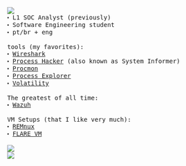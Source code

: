 <div align="left">
  <samp>
    <img src="https://readme-typing-svg.demolab.com?font=Fira+Code&size=15&pause=1000&color=53F72C&width=435&lines=%3E+whoami"> <br>
    ⬝ L1 SOC Analyst (previously) <br>
    ⬝ Software Engineering student <br>
    ⬝ pt/br + eng <br>
  </samp>
  
  <br>

  <samp>
    tools (my favorites): <br>
    ⬝ <a href="https://www.wireshark.org/"> Wireshark</a> <br>
    ⬝ <a href="https://processhacker.sourceforge.io/"> Process Hacker</a> (also known as System Informer) <br>
    ⬝ <a href="https://learn.microsoft.com/en-us/sysinternals/downloads/procmon"> Procmon</a> <br>
    ⬝ <a href="https://learn.microsoft.com/en-us/sysinternals/downloads/process-explorer"> Process Explorer</a> <br>
    ⬝ <a href="https://www.volatilityfoundation.org/"> Volatility</a> <br>
  </samp>

  <br>

  <samp>
    The greatest of all time: <br>
    ⬝ <a href="https://wazuh.com"> Wazuh</a> <br>
  </samp>
  
  <br>

  <samp>
    VM Setups (that I like very much): <br>
    ⬝ <a href="https://remnux.org/"> REMnux</a> <br>
    ⬝ <a href="https://github.com/mandiant/flare-vm"> FLARE VM</a> <br>
  </samp>

  <br>

  <a href="https://github.com/whoisandre">
    <img src="https://github-readme-stats.vercel.app/api/top-langs/?username=whoisandre&layout=compact&theme=transparent&hide_border=true&hide=markdown,html,css&title_color=174962&custom_title=Top%20Langs%20in%20My%20GitHub%20Repos">
  </a>
  
  <br>

  <a href="https://github.com/whoisandre">
    <img src="https://github-readme-stats-whoisandre.vercel.app/api/wakatime?username=whoisandre&theme=transparent&hide_border=true&hide=markdown,html,css&line_height=50&langs_count=2&layout=default&title_color=174962&custom_title=Weekly%20Activity">
  </a>
</div>
